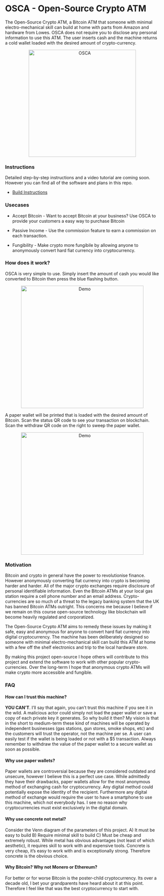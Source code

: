 # OSCA - Open-Source Crypto ATM

The Open-Source Crypto ATM, a Bitcoin ATM that someone with minimal electro-mechanical skill can build at home with parts from Amazon and hardware from Lowes. OSCA does not require you to disclose any personal information to use this ATM. The user inserts cash and the machine returns a cold wallet loaded with the desired amount of crypto-currency.
  

<p align="center">
    <img width="350"  src="https://github.com/anthonybudd/Open-Source-Crypto-ATM/blob/master/misc/osca.jpg?raw=true"  alt="OSCA">
</p>

  
  

### Instructions
Detailed step-by-step instructions and a video tutorial are coming soon. However you can find all of the software and plans in this repo.
- [Build Instructions](https://github.com/anthonybudd/Open-Source-Crypto-ATM/blob/master/instructions/Instructions.md)


### Usecases

- Accept Bitcoin - Want to accept Bitcoin at your business? Use OSCA to provide your customers a easy way to purchase Bitcoin

- Passive Income - Use the commission feature to earn a commission on each transaction.
  
- Fungibility - Make crypto more fungibile by allowing anyone to anonymously convert hard fiat currency into cryptocurrency.

  

### How does it work?

OSCA is very simple to use. Simply insert the amount of cash you would like converted to Bitcoin then press the blue flashing button. 

<p align="center">
    <img  width="400"  src="https://github.com/anthonybudd/Open-Source-Crypto-ATM/blob/master/misc/demo.gif?raw=true" alt="Demo">
</p>

A paper wallet will be printed that is loaded with the desired amount of Bitcoin. Scan the status QR code to see your transaction on blockchain. Scan the withdraw QR code on the right to sweep the paper wallet. 

<p align="center">
    <img  width="400"  src="https://github.com/anthonybudd/Open-Source-Crypto-ATM/blob/master/misc/wallet.gif?raw=true" alt="Demo">
</p>
  

### Motivation

Bitcoin and crypto in general have the power to revolutionise finance. However anonymously converting fiat currency into crypto is becoming harder and harder. All of the major crypto exchanges require disclosure of personal identifiable information. Even the Bitcoin ATMs at your local gas station require a cell phone number and an email address. Crypto-currencies are so much of a threat to the legacy banking system that the UK has banned Bitcoin ATMs outright. This concerns me because I believe if we remain on this course open-source technology like blockchain will become heavily regulated and corporatized.

  

The Open-Source Crypto ATM aims to remedy these issues by making it safe, easy and anonymous for anyone to convert hard fiat currency into digital cryptocurrency. The machine has been deliberately designed so someone with minimal electro-mechanical skill can build this ATM at home with a few off the shelf electronics and trip to the local hardware store.

  

By making this project open-source I hope others will contribute to this project and extend the software to work with other popular crypto-currencies. Over the long-term I hope that anonymous crypto ATMs will make crypto more accessible and fungible.

  
  

### FAQ

#### How can I trust this machine?

**YOU CAN’T**. I’ll say that again, you can’t trust this machine if you see it in the wild. A malicious actor could simply not load the paper wallet or save a copy of each private key it generates. So why build it then? My vision is that in the short to medium-term these kind of machines will be operated by independent businesses (gas stations, gun stores, smoke shops, etc) and the customers will trust the operator, not the machine per se. A user can easily test if the wallet is being loaded or not with a $5 transaction. Always remember to withdraw the value of the paper wallet to a secure wallet as soon as possible.

  

#### Why use paper wallets?

Paper wallets are controversial because they are considered outdated and unsecure, however I believe this is a perfect use case. While admittedly they have their drawbacks, paper wallets allow for the most anonymous method of exchanging cash for cryptocurrency. Any digital method could potentially expose the identity of the recipient. Furthermore any digital method of exchange would require the user to have a smartphone to use this machine, which not everybody has. I see no reason why cryptocurrencies must exist exclusively in the digital domain.

  

#### Why use concrete not metal?

Consider the Venn diagram of the parameters of this project. A) It must be easy to build B) Require minimal skill to build C) Must be cheap and extremely robust. While metal has obvious advantages (not least of which aesthetic), it requires skill to work with and expensive tools. Concrete is very cheap, it’s easy to work with and is exceptionally strong. Therefore concrete is the obvious choice.

  

#### Why Bitcoin? Why not Monero or Ethereum?

For better or for worse Bitcoin is the poster-child cryptocurrency. Its over a decade old, I bet your grandparents have heard about it at this point. Therefore I feel like that was the best cryptocurrency to start with.
